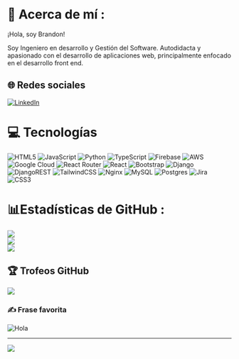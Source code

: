 # 💫 Acerca de mí :
¡Hola, soy Brandon! 

Soy Ingeniero en desarrollo y Gestión del Software. 
Autodidacta y apasionado con el desarrollo de aplicaciones web, principalmente enfocado en el desarrollo front end.

## 🌐 Redes sociales
[![LinkedIn](https://img.shields.io/badge/LinkedIn-%230077B5.svg?logo=linkedin&logoColor=white)](https://linkedin.com/in/brandon-hernandez-rocha) 

# 💻 Tecnologías
![HTML5](https://img.shields.io/badge/html5-%23E34F26.svg?style=for-the-badge&logo=html5&logoColor=white) ![JavaScript](https://img.shields.io/badge/javascript-%23323330.svg?style=for-the-badge&logo=javascript&logoColor=%23F7DF1E) ![Python](https://img.shields.io/badge/python-3670A0?style=for-the-badge&logo=python&logoColor=ffdd54) ![TypeScript](https://img.shields.io/badge/typescript-%23007ACC.svg?style=for-the-badge&logo=typescript&logoColor=white) ![Firebase](https://img.shields.io/badge/firebase-%23039BE5.svg?style=for-the-badge&logo=firebase) ![AWS](https://img.shields.io/badge/AWS-%23FF9900.svg?style=for-the-badge&logo=amazon-aws&logoColor=white) ![Google Cloud](https://img.shields.io/badge/Google%20Cloud-%234285F4.svg?style=for-the-badge&logo=google-cloud&logoColor=white) ![React Router](https://img.shields.io/badge/React_Router-CA4245?style=for-the-badge&logo=react-router&logoColor=white) ![React](https://img.shields.io/badge/react-%2320232a.svg?style=for-the-badge&logo=react&logoColor=%2361DAFB) ![Bootstrap](https://img.shields.io/badge/bootstrap-%23563D7C.svg?style=for-the-badge&logo=bootstrap&logoColor=white) ![Django](https://img.shields.io/badge/django-%23092E20.svg?style=for-the-badge&logo=django&logoColor=white) ![DjangoREST](https://img.shields.io/badge/DJANGO-REST-ff1709?style=for-the-badge&logo=django&logoColor=white&color=ff1709&labelColor=gray) ![TailwindCSS](https://img.shields.io/badge/tailwindcss-%2338B2AC.svg?style=for-the-badge&logo=tailwind-css&logoColor=white) ![Nginx](https://img.shields.io/badge/nginx-%23009639.svg?style=for-the-badge&logo=nginx&logoColor=white) ![MySQL](https://img.shields.io/badge/mysql-%2300f.svg?style=for-the-badge&logo=mysql&logoColor=white) ![Postgres](https://img.shields.io/badge/postgres-%23316192.svg?style=for-the-badge&logo=postgresql&logoColor=white) ![Jira](https://img.shields.io/badge/jira-%230A0FFF.svg?style=for-the-badge&logo=jira&logoColor=white) ![CSS3](https://img.shields.io/badge/css3-%231572B6.svg?style=for-the-badge&logo=css3&logoColor=white)
# 📊Estadísticas de GitHub :
![](https://github-readme-stats.vercel.app/api?username=BrandonHernandezRo&theme=react&hide_border=false&include_all_commits=true&count_private=true)<br/>
![](https://github-readme-streak-stats.herokuapp.com/?user=BrandonHernandezRo&theme=react&hide_border=false)<br/>
![](https://github-readme-stats.vercel.app/api/top-langs/?username=BrandonHernandezRo&theme=react&hide_border=false&include_all_commits=true&count_private=true&layout=compact)

## 🏆 Trofeos GitHub 
![](https://github-trophies.vercel.app/?username=BrandonHernandezRo&theme=discord&no-frame=true&no-bg=false&margin-w=4)

### ✍️ Frase favorita
![Hola](https://quotes-github-readme.vercel.app/api?type=horizontal&theme=light)

---
[![](https://visitcount.itsvg.in/api?id=BrandonHernandezRo&icon=0&color=0)](https://visitcount.itsvg.in)

